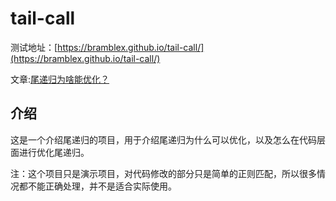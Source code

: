 # tail-call

测试地址：[https://bramblex.github.io/tail-call/](https://bramblex.github.io/tail-call/)

文章:[尾递归为啥能优化？](https://zhuanlan.zhihu.com/p/36587160)

## 介绍

这是一个介绍尾递归的项目，用于介绍尾递归为什么可以优化，以及怎么在代码层面进行优化尾递归。

注：这个项目只是演示项目，对代码修改的部分只是简单的正则匹配，所以很多情况都不能正确处理，并不是适合实际使用。
